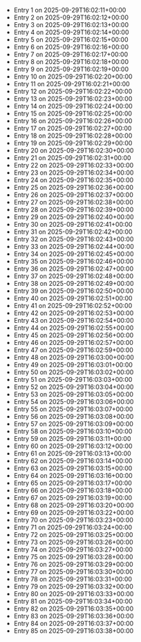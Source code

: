 - Entry 1 on 2025-09-29T16:02:11+00:00
- Entry 2 on 2025-09-29T16:02:12+00:00
- Entry 3 on 2025-09-29T16:02:13+00:00
- Entry 4 on 2025-09-29T16:02:14+00:00
- Entry 5 on 2025-09-29T16:02:15+00:00
- Entry 6 on 2025-09-29T16:02:16+00:00
- Entry 7 on 2025-09-29T16:02:17+00:00
- Entry 8 on 2025-09-29T16:02:18+00:00
- Entry 9 on 2025-09-29T16:02:19+00:00
- Entry 10 on 2025-09-29T16:02:20+00:00
- Entry 11 on 2025-09-29T16:02:21+00:00
- Entry 12 on 2025-09-29T16:02:22+00:00
- Entry 13 on 2025-09-29T16:02:23+00:00
- Entry 14 on 2025-09-29T16:02:24+00:00
- Entry 15 on 2025-09-29T16:02:25+00:00
- Entry 16 on 2025-09-29T16:02:26+00:00
- Entry 17 on 2025-09-29T16:02:27+00:00
- Entry 18 on 2025-09-29T16:02:28+00:00
- Entry 19 on 2025-09-29T16:02:29+00:00
- Entry 20 on 2025-09-29T16:02:30+00:00
- Entry 21 on 2025-09-29T16:02:31+00:00
- Entry 22 on 2025-09-29T16:02:33+00:00
- Entry 23 on 2025-09-29T16:02:34+00:00
- Entry 24 on 2025-09-29T16:02:35+00:00
- Entry 25 on 2025-09-29T16:02:36+00:00
- Entry 26 on 2025-09-29T16:02:37+00:00
- Entry 27 on 2025-09-29T16:02:38+00:00
- Entry 28 on 2025-09-29T16:02:39+00:00
- Entry 29 on 2025-09-29T16:02:40+00:00
- Entry 30 on 2025-09-29T16:02:41+00:00
- Entry 31 on 2025-09-29T16:02:42+00:00
- Entry 32 on 2025-09-29T16:02:43+00:00
- Entry 33 on 2025-09-29T16:02:44+00:00
- Entry 34 on 2025-09-29T16:02:45+00:00
- Entry 35 on 2025-09-29T16:02:46+00:00
- Entry 36 on 2025-09-29T16:02:47+00:00
- Entry 37 on 2025-09-29T16:02:48+00:00
- Entry 38 on 2025-09-29T16:02:49+00:00
- Entry 39 on 2025-09-29T16:02:50+00:00
- Entry 40 on 2025-09-29T16:02:51+00:00
- Entry 41 on 2025-09-29T16:02:52+00:00
- Entry 42 on 2025-09-29T16:02:53+00:00
- Entry 43 on 2025-09-29T16:02:54+00:00
- Entry 44 on 2025-09-29T16:02:55+00:00
- Entry 45 on 2025-09-29T16:02:56+00:00
- Entry 46 on 2025-09-29T16:02:57+00:00
- Entry 47 on 2025-09-29T16:02:59+00:00
- Entry 48 on 2025-09-29T16:03:00+00:00
- Entry 49 on 2025-09-29T16:03:01+00:00
- Entry 50 on 2025-09-29T16:03:02+00:00
- Entry 51 on 2025-09-29T16:03:03+00:00
- Entry 52 on 2025-09-29T16:03:04+00:00
- Entry 53 on 2025-09-29T16:03:05+00:00
- Entry 54 on 2025-09-29T16:03:06+00:00
- Entry 55 on 2025-09-29T16:03:07+00:00
- Entry 56 on 2025-09-29T16:03:08+00:00
- Entry 57 on 2025-09-29T16:03:09+00:00
- Entry 58 on 2025-09-29T16:03:10+00:00
- Entry 59 on 2025-09-29T16:03:11+00:00
- Entry 60 on 2025-09-29T16:03:12+00:00
- Entry 61 on 2025-09-29T16:03:13+00:00
- Entry 62 on 2025-09-29T16:03:14+00:00
- Entry 63 on 2025-09-29T16:03:15+00:00
- Entry 64 on 2025-09-29T16:03:16+00:00
- Entry 65 on 2025-09-29T16:03:17+00:00
- Entry 66 on 2025-09-29T16:03:18+00:00
- Entry 67 on 2025-09-29T16:03:19+00:00
- Entry 68 on 2025-09-29T16:03:20+00:00
- Entry 69 on 2025-09-29T16:03:22+00:00
- Entry 70 on 2025-09-29T16:03:23+00:00
- Entry 71 on 2025-09-29T16:03:24+00:00
- Entry 72 on 2025-09-29T16:03:25+00:00
- Entry 73 on 2025-09-29T16:03:26+00:00
- Entry 74 on 2025-09-29T16:03:27+00:00
- Entry 75 on 2025-09-29T16:03:28+00:00
- Entry 76 on 2025-09-29T16:03:29+00:00
- Entry 77 on 2025-09-29T16:03:30+00:00
- Entry 78 on 2025-09-29T16:03:31+00:00
- Entry 79 on 2025-09-29T16:03:32+00:00
- Entry 80 on 2025-09-29T16:03:33+00:00
- Entry 81 on 2025-09-29T16:03:34+00:00
- Entry 82 on 2025-09-29T16:03:35+00:00
- Entry 83 on 2025-09-29T16:03:36+00:00
- Entry 84 on 2025-09-29T16:03:37+00:00
- Entry 85 on 2025-09-29T16:03:38+00:00
